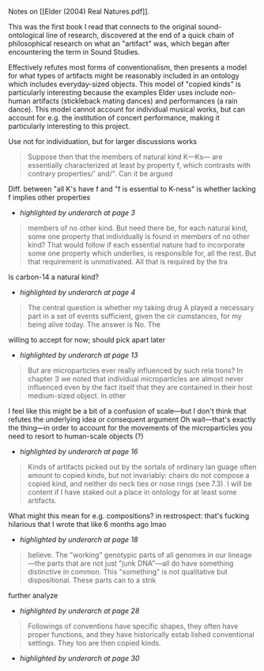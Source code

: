 Notes on [[Elder (2004) Real Natures.pdf]].

This was the first book I read that connects to the original sound-ontological line of research, discovered at the end of a quick chain of philosophical research on what an "artifact" was, which began after encountering the term in Sound Studies.

Effectively refutes most forms of conventionalism, then presents a model for what types of artifacts might be reasonably included in an ontology which includes everyday-sized objects. This model of "copied kinds" is particularly interesting because the examples Elder uses include non-human artifacts (stickleback mating dances) and performances (a rain dance). This model cannot account for individual musical works, but can account for e.g. the institution of concert performance, making it particularly interesting to this project.



Use not for individuation, but for larger discussions works 

> Suppose then that the members of natural kind K—Ks— are essentially characterized at least by property f, which contrasts with contrary properties/' and/". Can it be argued

Diff. between "all K's have f and "f is essential to K-ness" is whether lacking f implies other properties

* *highlighted by underarch at page 3*

> members of no other kind. But need there be, for each natural kind, some one property that individually is found in members of no other kind? That would follow if each essential nature had to incorporate some one property which underlies, is responsible for, all the rest. But that requirement is unmotivated. All that is required by the tra­

Is carbon-14 a natural kind?

* *highlighted by underarch at page 4*

> The central question is whether my taking drug A played a necessary part in a set of events sufficient, given the cir­ cumstances, for my being alive today. The answer is No. The

willing to accept for now; should pick apart later

* *highlighted by underarch at page 13*

> But are microparticles ever really influenced by such rela­ tions? In chapter 3 we noted that individual microparticles are almost never influenced even by the fact itself that they are contained in their host medium-sized object. In other

I feel like this might be a bit of a confusion of scale—but I don't think that refutes the underlying idea or consequent argument
Oh wait—that's exactly the thing—in order to account for the movements of the microparticles you need to resort to human-scale objects (?)


* *highlighted by underarch at page 16*

> Kinds of artifacts picked out by the sortals of ordinary lan­ guage often amount to copied kinds, but not invariably: chairs do not compose a copied kind, and neither do neck­ ties or nose rings (see 7.3). I will be content if I have staked out a place in ontology for at least some artifacts.

What might this mean for e.g. compositions?
in restrospect: that's fucking hilarious that I wrote that like 6 months ago lmao

* *highlighted by underarch at page 18*

> believe. The "working" genotypic parts of all genomes in our lineage—the parts that are not just "junk DNA"—all do have something distinctive in common. This "something" is not qualitative but dispositional. These parts can to a strik­

further analyze

* *highlighted by underarch at page 28*

> Followings of conventions have specific shapes, they often have proper functions, and they have historically estab­ lished conventional settings. They too are then copied kinds.



* *highlighted by underarch at page 30*

